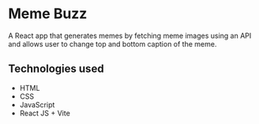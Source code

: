 # Meme Buzz

A React app that generates memes by fetching meme images using an API and allows user to change top and bottom caption of the meme.

## Technologies used

- HTML
- CSS
- JavaScript
- React JS + Vite
